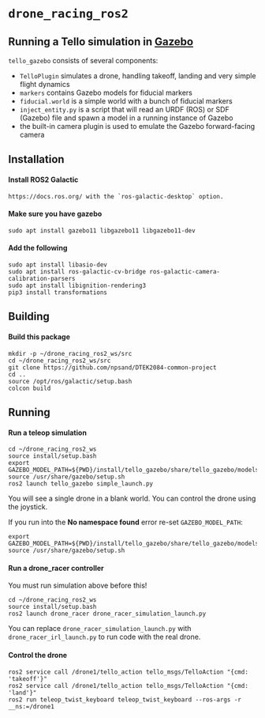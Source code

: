 # `drone_racing_ros2`
## Running a Tello simulation in [Gazebo](http://gazebosim.org/)

`tello_gazebo` consists of several components:
* `TelloPlugin` simulates a drone, handling takeoff, landing and very simple flight dynamics
* `markers` contains Gazebo models for fiducial markers
* `fiducial.world` is a simple world with a bunch of fiducial markers
* `inject_entity.py` is a script that will read an URDF (ROS) or SDF (Gazebo) file and spawn a model in a running instance of Gazebo
* the built-in camera plugin is used to emulate the Gazebo forward-facing camera


## Installation
#### Install ROS2 Galactic
    https://docs.ros.org/ with the `ros-galactic-desktop` option.
#### Make sure you have gazebo 
    sudo apt install gazebo11 libgazebo11 libgazebo11-dev
#### Add the following
    sudo apt install libasio-dev
    sudo apt install ros-galactic-cv-bridge ros-galactic-camera-calibration-parsers 
    sudo apt install libignition-rendering3 
    pip3 install transformations

## Building
#### Build this package
    mkdir -p ~/drone_racing_ros2_ws/src
    cd ~/drone_racing_ros2_ws/src
    git clone https://github.com/npsand/DTEK2084-common-project
    cd ..
    source /opt/ros/galactic/setup.bash
    colcon build
    
## Running    
#### Run a teleop simulation

    cd ~/drone_racing_ros2_ws
    source install/setup.bash
    export GAZEBO_MODEL_PATH=${PWD}/install/tello_gazebo/share/tello_gazebo/models
    source /usr/share/gazebo/setup.sh
    ros2 launch tello_gazebo simple_launch.py
    
You will see a single drone in a blank world.
You can control the drone using the joystick.

If you run into the **No namespace found** error re-set `GAZEBO_MODEL_PATH`:

    export GAZEBO_MODEL_PATH=${PWD}/install/tello_gazebo/share/tello_gazebo/models
    source /usr/share/gazebo/setup.sh
    
#### Run a drone_racer controller

You must run simulation above before this!

    cd ~/drone_racing_ros2_ws
    source install/setup.bash
    ros2 launch drone_racer drone_racer_simulation_launch.py
    
You can replace `drone_racer_simulation_launch.py` with `drone_racer_irl_launch.py` to run code with the real drone.

#### Control the drone 
    ros2 service call /drone1/tello_action tello_msgs/TelloAction "{cmd: 'takeoff'}"
    ros2 service call /drone1/tello_action tello_msgs/TelloAction "{cmd: 'land'}"
    ros2 run teleop_twist_keyboard teleop_twist_keyboard --ros-args -r __ns:=/drone1






